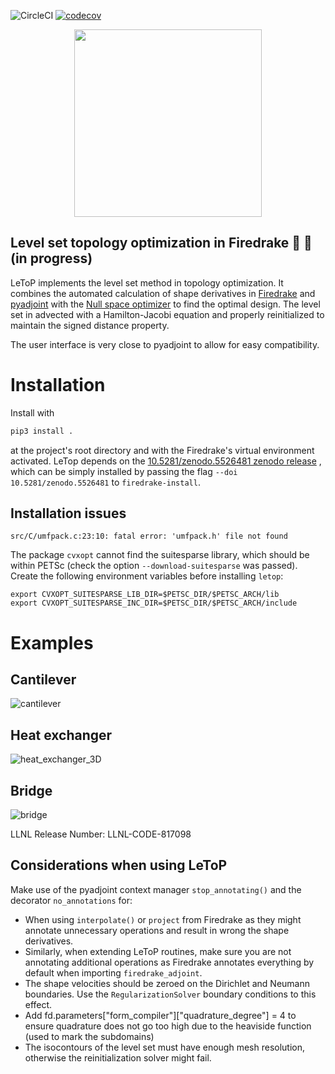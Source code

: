 ![CircleCI](https://img.shields.io/circleci/build/gh/LLNL/letop)
[![codecov](https://codecov.io/gh/LLNL/lestofire/branch/main/graph/badge.svg)](https://codecov.io/gh/LLNL/letop)



<div align="center">
  <img width="300px" src="https://user-images.githubusercontent.com/7770764/139541514-7938159f-bfb9-41f4-8109-4f4388ca17b5.png">
</div>

## Level set topology optimization in Firedrake 🚧 🚧 (in progress)

LeToP implements the level set method in topology optimization.
It combines the automated calculation of shape derivatives in [Firedrake](https://gitlab.com/florian.feppon/null-space-optimizer) and [pyadjoint](https://github.com/dolfin-adjoint/pyadjoint) with the [Null space optimizer](https://gitlab.com/florian.feppon/null-space-optimizer) to find the optimal design. The level set in advected with a Hamilton-Jacobi equation and properly reinitialized to maintain the signed distance property.

The user interface is very close to pyadjoint to allow for easy compatibility.

# Installation

Install with

```python
pip3 install .
```
at the project's root directory and with the Firedrake's virtual environment activated.
LeTop depends on the [10.5281/zenodo.5526481 zenodo release](https://zenodo.org/record/4679405/export/hx) , which can be simply installed by passing the flag `--doi 10.5281/zenodo.5526481` to `firedrake-install`.

## Installation issues
```
src/C/umfpack.c:23:10: fatal error: 'umfpack.h' file not found
```
The package `cvxopt` cannot find the suitesparse library, which should be within PETSc (check the option `--download-suitesparse` was passed). Create the following environment variables before installing `letop`:
```
export CVXOPT_SUITESPARSE_LIB_DIR=$PETSC_DIR/$PETSC_ARCH/lib 
export CVXOPT_SUITESPARSE_INC_DIR=$PETSC_DIR/$PETSC_ARCH/include
```

# Examples
## Cantilever

![cantilever](https://media.giphy.com/media/eWze54pzWhoBiiJDmK/giphy.gif)

## Heat exchanger

![heat_exchanger_3D](https://user-images.githubusercontent.com/7770764/139540221-8195f162-3850-4939-b116-e466fdb9d8b5.gif)

## Bridge

![bridge](https://user-images.githubusercontent.com/7770764/139540289-b7daff65-5c98-4828-8a07-445aab79b7bb.gif)



LLNL Release Number: LLNL-CODE-817098

## Considerations when using LeToP

Make use of the pyadjoint context manager `stop_annotating()` and the decorator `no_annotations` for:

- When using `interpolate()` or `project` from Firedrake as they might annotate unnecessary operations and result in wrong the shape derivatives.
- Similarly, when extending LeToP routines, make sure you are not annotating additional operations as Firedrake annotates everything by default when importing `firedrake_adjoint`.
- The shape velocities should be zeroed on the Dirichlet and Neumann boundaries. Use the `RegularizationSolver` boundary conditions to this effect.
- Add fd.parameters["form_compiler"]["quadrature_degree"] = 4 to ensure quadrature does not go too high due to the heaviside function (used to mark the subdomains)
- The isocontours of the level set must have enough mesh resolution, otherwise the reinitialization solver might fail.
